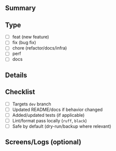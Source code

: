 ## Summary
<!-- What does this PR change? Why? -->

## Type
- [ ] feat (new feature)
- [ ] fix (bug fix)
- [ ] chore (refactor/docs/infra)
- [ ] perf
- [ ] docs

## Details
<!-- Key notes: inputs/outputs, flags, breaking changes, migrations -->

## Checklist
- [ ] Targets `dev` branch
- [ ] Updated README/docs if behavior changed
- [ ] Added/updated tests (if applicable)
- [ ] Lint/format pass locally (`ruff`, `black`)
- [ ] Safe by default (dry-run/backup where relevant)

## Screens/Logs (optional)
<!-- Paste images, logs, or CLI output -->
